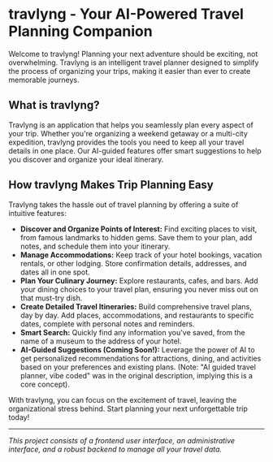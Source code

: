 # travlyng - Your AI-Powered Travel Planning Companion

Welcome to travlyng! Planning your next adventure should be exciting, not overwhelming. Travlyng is an intelligent travel planner designed to simplify the process of organizing your trips, making it easier than ever to create memorable journeys.

## What is travlyng?

Travlyng is an application that helps you seamlessly plan every aspect of your trip. Whether you're organizing a weekend getaway or a multi-city expedition, travlyng provides the tools you need to keep all your travel details in one place. Our AI-guided features offer smart suggestions to help you discover and organize your ideal itinerary.

## How travlyng Makes Trip Planning Easy

Travlyng takes the hassle out of travel planning by offering a suite of intuitive features:

*   **Discover and Organize Points of Interest:** Find exciting places to visit, from famous landmarks to hidden gems. Save them to your plan, add notes, and schedule them into your itinerary.
*   **Manage Accommodations:** Keep track of your hotel bookings, vacation rentals, or other lodging. Store confirmation details, addresses, and dates all in one spot.
*   **Plan Your Culinary Journey:** Explore restaurants, cafes, and bars. Add your dining choices to your travel plan, ensuring you never miss out on that must-try dish.
*   **Create Detailed Travel Itineraries:** Build comprehensive travel plans, day by day. Add places, accommodations, and restaurants to specific dates, complete with personal notes and reminders.
*   **Smart Search:** Quickly find any information you've saved, from the name of a museum to the address of your hotel.
*   **AI-Guided Suggestions (Coming Soon!):** Leverage the power of AI to get personalized recommendations for attractions, dining, and activities based on your preferences and existing plans. (Note: "AI guided travel planner, vibe coded" was in the original description, implying this is a core concept).

With travlyng, you can focus on the excitement of travel, leaving the organizational stress behind. Start planning your next unforgettable trip today!

---

*This project consists of a frontend user interface, an administrative interface, and a robust backend to manage all your travel data.*
